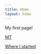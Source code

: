 ```yaml
---
title: Home
layout: home
---
```


My first page!

[MT](../STE_exercise.md)

[Where I started](../Exercise.md)